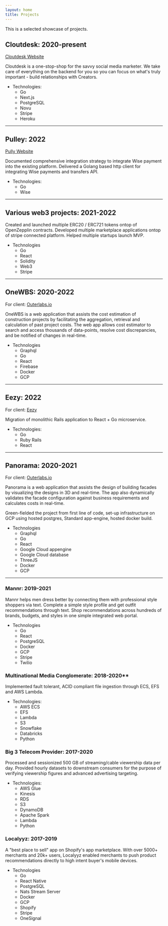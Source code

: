 ```yaml
---
layout: home
title: Projects
---
```


This is a selected showcase of projects.

## Cloutdesk: 2020-present
  [Cloutdesk Website](https://cloutdesk.com)

  Cloutdesk is a one-stop-shop for the savvy social media marketer.
  We take care of everything on the backend for you so you can focus on what's
  truly important - build relationships with Creators.

- Technologies:
    - Go
    - Next.js
    - PostgreSQL
    - Novu
    - Stripe
    - Heroku

---

## Pulley: 2022
  [Pully Website](https://pulley.com)

  Documented comprehensive integration strategy to integrate Wise payment
  into the existing platform. Delivered a Golang based http client for
  integrating Wise payments and transfers API.

- Technologies:
    - Go
    - Wise

---

## Various web3 projects: 2021-2022
  Created and launched multiple ERC20 / ERC721 tokens ontop of OpenZepplin contracts.
  Developed multiple marketplace applications ontop of stripe connected platform.
  Helped multiple startups launch MVP.

- Technologies
    - Go
    - React
    - Solidity
    - Web3
    - Stripe

---

## OneWBS: 2020-2022
  For client: [Outerlabs.io](https://outerlabs.io)

  OneWBS is a web application that assists the cost estimation of construction
  projects by facilitating the aggregation, retrieval and calculation of past
  project costs. The web app allows cost estimator to search and access
  thousands of data-points, resolve cost discrepancies, and be notified of
  changes in real-time.

- Technologies
    - Graphql
    - Go
    - React
    - Firebase
    - Docker
    - GCP

---

## Eezy: 2022
  For client: [Eezy](https://eezy.com)

  Migration of monolithic Rails application to React + Go microservice.

- Technologies:
    - Go
    - Ruby Rails
    - React

---

## Panorama: 2020-2021
  For client: [Outerlabs.io](https://outerlabs.io)

  Panorama is a web application that assists the design of building facades by
  visualizing the designs in 3D and real-time. The app also dynamically
  validates the facade configuration against business requirements and
  calculates costs in real-time.

  Green-fielded the project from first line of code, set-up infrastructure on
  GCP using hosted postgres, Standard app-engine, hosted docker build.

- Technologies
    - Graphql
    - Go
    - React
    - Google Cloud appengine
    - Google Cloud database
    - ThreeJS
    - Docker
    - GCP

---

### Mannr: 2019-2021
  Mannr helps men dress better by connecting them with professional style
  shoppers via text. Complete a simple style profile and get outfit
  recommendations through text. Shop recommendations across hundreds of brands,
  budgets, and styles in one simple integrated web portal.

- Technologies
    - Go
    - React
    - PostgreSQL
    - Docker
    - GCP  
    - Stripe
    - Twilio

### Multinational Media Conglomerate: 2018-2020**  
  Implemented fault tolerant, ACID compliant file ingestion through ECS, EFS and
  AWS Lambda.

- Technologies:
    - AWS ECS
    - EFS
    - Lambda
    - S3
    - Snowflake
    - Databricks
    - Python

### Big 3 Telecom Provider: 2017-2020

  Processed and sessionized 500 GB of streaming/cable viewership data per day.
  Provided hourly datasets to downstream consumers for the purpose of verifying
  viewership figures and advanced advertising targeting.

- Technologies:
    - AWS Glue
    - Kinesis
    - RDS
    - S3
    - DynamoDB
    - Apache Spark
    - Lambda
    - Python

### Localyyz: 2017-2019
  A "best place to sell" app on Shopify's app marketplace. With over 5000+
  merchants and 20k+ users, Localyyz enabled merchants to push product
  recommendations directly to high intent buyer's mobile devices.

- Technologies
    - Go
    - React Native
    - PostgreSQL
    - Nats Stream Server
    - Docker
    - GCP  
    - Shopify
    - Stripe
    - OneSignal
